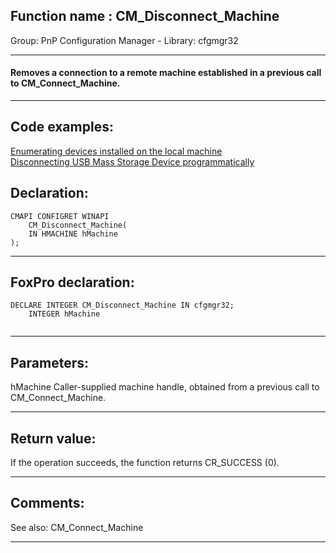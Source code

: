 
## Function name : CM_Disconnect_Machine
Group: PnP Configuration Manager - Library: cfgmgr32    
***  


#### Removes a connection to a remote machine established in a previous call to CM_Connect_Machine.
***  


## Code examples:
[Enumerating devices installed on the local machine](../../samples/sample_545.md)  
[Disconnecting USB Mass Storage Device programmatically](../../samples/sample_553.md)  

## Declaration:
```foxpro  
CMAPI CONFIGRET WINAPI
	CM_Disconnect_Machine(
	IN HMACHINE hMachine
);  
```  
***  


## FoxPro declaration:
```foxpro  
DECLARE INTEGER CM_Disconnect_Machine IN cfgmgr32;
	INTEGER hMachine
  
```  
***  


## Parameters:
hMachine 
Caller-supplied machine handle, obtained from a previous call to CM_Connect_Machine.  
***  


## Return value:
If the operation succeeds, the function returns CR_SUCCESS (0).  
***  


## Comments:
See also: CM_Connect_Machine   
  
***  

